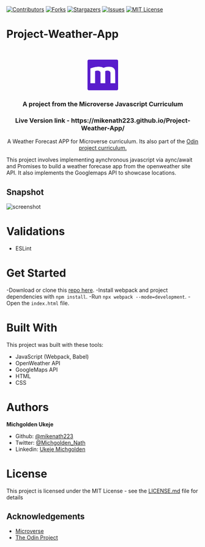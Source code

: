 
[![Contributors][contributors-shield]][contributors-url]
[![Forks][forks-shield]][forks-url]
[![Stargazers][stars-shield]][stars-url]
[![Issues][issues-shield]][issues-url]
[![MIT License][license-shield]][license-url]

# Project-Weather-App

<br />
<p align="center">
  <a href="https://www.microverse.org/">
    <img src="src/assets/microverse.png" alt="Logo" width="80" height="80">
  </a>

  <h3 align="center">
    A project from the Microverse Javascript Curriculum
  </h3>

  <h3 align="center">
	 Live Version link - https://mikenath223.github.io/Project-Weather-App/
  </h3>

  <p align="center">
 A Weather Forecast APP for Microverse curriculum. Its also part of the <a href="https://www.theodinproject.com/courses/javascript/lessons/weather-app">Odin project curriculum.</a>
    <br />

  </p>
</p>

This project involves implementing aynchronous javascript via aync/await and Promises to build a weather forecase app from the openweather site API.
It also implements the Googlemaps API to showcase locations.

## Snapshot

<img src="src/assets/weather-app.gif" alt="screenshot" width="800" height="500">

# Validations

- ESLint

# Get Started

-Download or clone this [repo here](https://github.com/mikenath223/Project-Weather-App).
-Install webpack and project dependencies with `npm install`.
-Run `npx webpack --mode=development`.
-Open the `index.html` file.

# Built With

This project was built with these tools:

- JavaScript (Webpack, Babel)
- OpenWeather API
- GoogleMaps API
- HTML
- CSS

# Authors

**Michgolden Ukeje**

- Github: [@mikenath223](https://github.com/mikenath223)
- Twitter: [@Michgolden_Nath](https://twitter.com/MichgoldenU)
- Linkedin: [Ukeje Michgolden](https://https://www.linkedin.com/in/michgoldenukeje/)
  <br />

# License

This project is licensed under the MIT License - see the [LICENSE.md](LICENSE.md) file for details

<!-- ACKNOWLEDGEMENTS -->

## Acknowledgements

- [Microverse](https://www.microverse.org/)
- [The Odin Project](https://www.theodinproject.com/)

<!-- MARKDOWN LINKS & IMAGES -->
<!-- https://www.markdownguide.org/basic-syntax/#reference-style-links -->

[contributors-shield]: https://img.shields.io/github/contributors/mikenath223/Project-Weather-App.svg?style=flat-square
[contributors-url]: https://github.com/mikenath223/Project-Weather-App/graphs/contributors
[forks-shield]: https://img.shields.io/github/forks/mikenath223/Project-Weather-App
[forks-url]: https://github.com/mikenath223/Project-Weather-App/network/members
[stars-shield]: https://img.shields.io/github/stars/mikenath223/Project-Weather-App
[stars-url]: https://github.com/mikenath223/Project-Weather-App/stargazers
[issues-shield]: https://img.shields.io/github/issues/mikenath223/Project-Weather-App
[issues-url]: https://github.com/mikenath223/Project-Weather-App/issues
[license-shield]: https://img.shields.io/github/license/mikenath223/Project-Weather-App
[license-url]: https://github.com/mikenath223/Project-Weather-App/blob/master/LICENSE.txt
